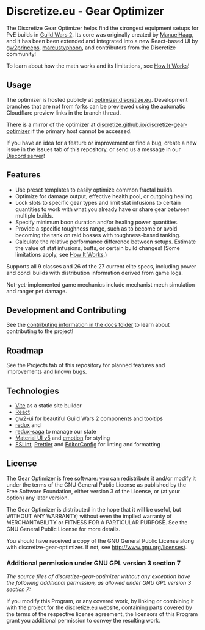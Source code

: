 # Discretize.eu - Gear Optimizer

The Discretize Gear Optimizer helps find the strongest equipment setups for PvE builds in [Guild Wars 2](https://www.guildwars2.com/). Its core was originally created by [ManuelHaag](https://github.com/ManuelHaag), and it has been been extended and integrated into a new React-based UI by [gw2princeps](https://github.com/gw2princeps), [marcustyphoon](https://github.com/marcustyphoon), and contributors from the Discretize community!

To learn about how the math works and its limitations, see [How It Works](<How It Works.md>)!

## Usage

The optimizer is hosted publicly at [optimizer.discretize.eu](https://optimizer.discretize.eu/). Development branches that are not from forks can be previewed using the automatic Cloudflare preview links in the branch thread.

There is a mirror of the optimizer at [discretize.github.io/discretize-gear-optimizer](https://discretize.github.io/discretize-gear-optimizer/) if the primary host cannot be accessed.

If you have an idea for a feature or improvement or find a bug, create a new issue in the Issues tab of this repository, or send us a message in our [Discord server](https://discord.gg/UDT2W6an2R)!

## Features

- Use preset templates to easily optimize common fractal builds.
- Optimize for damage output, effective health pool, or outgoing healing.
- Lock slots to specific gear types and limit stat infusions to certain quantities to work with what you already have or share gear between multiple builds.
- Specify minimum boon duration and/or healing power quantities.
- Provide a specific toughness range, such as to become or avoid becoming the tank on raid bosses with toughness-based tanking.
- Calculate the relative performance difference between setups. Estimate the value of stat infusions, buffs, or certain build changes! (Some limitations apply, see [How It Works](<How It Works.md>).)

Supports all 9 classes and 26 of the 27 current elite specs, including power and condi builds with distribution information derived from game logs.

Not-yet-implemented game mechanics include mechanist mech simulation and ranger pet damage.

## Development and Contributing

See the [contributing information in the docs folder](./Contributing) to learn about contributing to the project!

## Roadmap

See the Projects tab of this repository for planned features and improvements and known bugs.

## Technologies

- [Vite](https://vitejs.dev/) as a static site builder
- [React](https://reactjs.org/)
- [gw2-ui](https://github.com/discretize/discretize-ui) for beautiful Guild Wars 2 components and tooltips
- [redux](https://github.com/reduxjs/redux) and
- [redux-saga](https://github.com/redux-saga/redux-saga) to manage our state
- [Material UI v5](https://material-ui.com/) and [emotion](https://emotion.sh/docs/introduction) for styling
- [ESLint](https://github.com/eslint/eslint), [Prettier](https://github.com/prettier/prettier) and [EditorConfig](https://editorconfig.org/) for linting and formatting

## License

The Gear Optimizer is free software: you can redistribute it and/or modify
it under the terms of the GNU General Public License as published by
the Free Software Foundation, either version 3 of the License, or
(at your option) any later version.

The Gear Optimizer is distributed in the hope that it will be useful,
but WITHOUT ANY WARRANTY; without even the implied warranty of
MERCHANTABILITY or FITNESS FOR A PARTICULAR PURPOSE. See the
GNU General Public License for more details.

You should have received a copy of the GNU General Public License
along with discretize-gear-optimizer. If not, see <http://www.gnu.org/licenses/>.

### Additional permission under GNU GPL version 3 section 7

_The source files of discretize-gear-optimizer without any exception have
the following additional permission, as allowed under GNU GPL version 3
section 7:_

If you modify this Program, or any covered work, by linking or
combining it with the project for the discretize.eu website,
containing parts covered by the terms of the respective license agreement,
the licensors of this Program grant you additional permission to convey
the resulting work.
